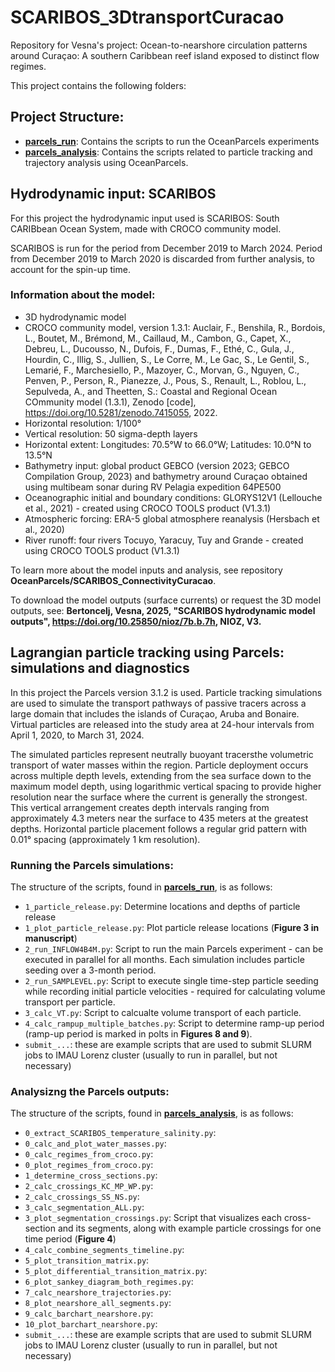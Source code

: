 # SCARIBOS_3DtransportCuracao

Repository for Vesna's project: Ocean-to-nearshore circulation patterns around Curaçao: A southern Caribbean reef island exposed to distinct flow regimes.

This project contains the following folders:

## Project Structure:

- [**parcels_run**](.o/parcels_run/): Contains the scripts to run the OceanParcels experiments
- [**parcels_analysis**](./parcels_analysis/): Contains the scripts related to particle tracking and trajectory analysis using OceanParcels.

## Hydrodynamic input: SCARIBOS

For this project the hydrodynamic input used is SCARIBOS: South CARIBbean Ocean System, made with CROCO community model.

SCARIBOS is run for the period from December 2019 to March 2024. Period from December 2019 to March 2020 is discarded from further analysis, to account for the spin-up time.

### Information about the model:

- 3D hydrodynamic model
- CROCO community model, version 1.3.1: Auclair, F., Benshila, R., Bordois, L., Boutet, M., Brémond, M., Caillaud, M., Cambon, G., Capet, X., Debreu, L., Ducousso, N., Dufois, F., Dumas, F., Ethé, C., Gula, J., Hourdin, C., Illig, S., Jullien, S., Le Corre, M., Le Gac, S., Le Gentil, S., Lemarié, F., Marchesiello, P., Mazoyer, C., Morvan, G., Nguyen, C., Penven, P., Person, R., Pianezze, J., Pous, S., Renault, L., Roblou, L., Sepulveda, A., and Theetten, S.: Coastal and Regional Ocean COmmunity model (1.3.1), Zenodo [code], https://doi.org/10.5281/zenodo.7415055, 2022.
- Horizontal resolution: 1/100°
- Vertical resolution: 50 sigma-depth layers
- Horizontal extent: Longitudes: 70.5°W to 66.0°W; Latitudes: 10.0°N to 13.5°N
- Bathymetry input: global product GEBCO (version 2023; GEBCO Compilation Group, 2023) and bathymetry around Curaçao obtained using multibeam sonar during RV Pelagia expedition 64PE500
- Oceanographic initial and boundary conditions: GLORYS12V1 (Lellouche et al., 2021) - created using CROCO TOOLS product (V1.3.1)
- Atmospheric forcing: ERA-5 global atmosphere reanalysis (Hersbach et al., 2020)
- River runoff: four rivers Tocuyo, Yaracuy, Tuy and Grande - created using CROCO TOOLS product (V1.3.1)

To learn more about the model inputs and analysis, see repository **OceanParcels/SCARIBOS_ConnectivityCuracao**.

To download the model outputs (surface currents) or request the 3D model outputs, see: **Bertoncelj, Vesna, 2025, "SCARIBOS hydrodynamic model outputs", https://doi.org/10.25850/nioz/7b.b.7h, NIOZ, V3.**

## Lagrangian particle tracking using Parcels: simulations and diagnostics

In this project the Parcels version 3.1.2 is used. Particle tracking simulations are used to simulate the transport pathways of passive tracers across a large domain that includes the islands of Curaçao, Aruba and Bonaire. Virtual particles are released into the study area at 24-hour intervals from April 1, 2020, to March 31, 2024.

The simulated particles represent neutrally buoyant tracersthe volumetric transport of water masses within the region. Particle deployment occurs across multiple depth levels, extending from the sea surface down to the maximum model depth, using logarithmic vertical spacing to provide higher resolution near the surface where the current is generally the strongest. This vertical arrangement creates depth intervals ranging from approximately 4.3 meters near the surface to 435 meters at the greatest depths. Horizontal particle placement follows a regular grid pattern with 0.01° spacing (approximately 1 km resolution).

### Running the Parcels simulations:

The structure of the scripts, found in [**parcels_run**](./parcels_run/), is as follows:

- `1_particle_release.py`: Determine locations and depths of particle release
- `1_plot_particle_release.py`: Plot particle release locations (**Figure 3 in manuscript**)
- `2_run_INFLOW4B4M.py`: Script to run the main Parcels experiment - can be executed in parallel for all months. Each simulation includes particle seeding over a 3-month period.
- `2_run_SAMPLEVEL.py`: Script to execute single time-step particle seeding while recording initial particle velocities - required for calculating volume transport per particle.
- `3_calc_VT.py`: Script to calcualte volume transport of each particle.
- `4_calc_rampup_multiple_batches.py`: Script to determine ramp-up period (ramp-up period is marked in polts in **Figures 8 and 9**).
- `submit_...`: these are example scripts that are used to submit SLURM jobs to IMAU Lorenz cluster (usually to run in parallel, but not necessary)

### Analysizng the Parcels outputs:

The structure of the scripts, found in [**parcels_analysis**](./parcels_analysis/), is as follows:
- `0_extract_SCARIBOS_temperature_salinity.py`:
- `0_calc_and_plot_water_masses.py`: 
- `0_calc_regimes_from_croco.py`:
- `0_plot_regimes_from_croco.py`: 
- `1_determine_cross_sections.py`: 
- `2_calc_crossings_KC_MP_WP.py`: 
- `2_calc_crossings_SS_NS.py`: 
- `3_calc_segmentation_ALL.py`: 
- `3_plot_segmentation_crossings.py`: Script that visualizes each cross-section and its segments, along with example particle crossings for one time period (**Figure 4**)
- `4_calc_combine_segments_timeline.py`:
- `5_plot_transition_matrix.py`: 
- `5_plot_differential_transition_matrix.py`: 
- `6_plot_sankey_diagram_both_regimes.py`: 
- `7_calc_nearshore_trajectories.py`: 
- `8_plot_nearshore_all_segments.py`: 
- `9_calc_barchart_nearshore.py`: 
- `10_plot_barchart_nearshore.py`: 
- `submit_...`: these are example scripts that are used to submit SLURM jobs to IMAU Lorenz cluster (usually to run in parallel, but not necessary)
 
